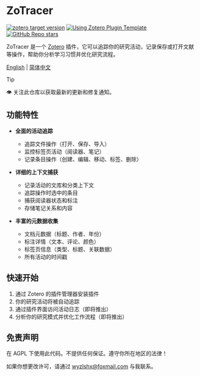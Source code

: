 # ZoTracer

[![zotero target version](https://img.shields.io/badge/Zotero-7-green?style=flat-square&logo=zotero&logoColor=CC2936)](https://www.zotero.org)
[![Using Zotero Plugin Template](https://img.shields.io/badge/Using-Zotero%20Plugin%20Template-blue?style=flat-square&logo=github)](https://github.com/windingwind/zotero-plugin-template)
[![GitHub Repo stars](https://img.shields.io/github/stars/etShaw-zh/zotracer?label=ZoTracer&style=flat-square)](https://github.com/etShaw-zh/zotracer)

ZoTracer 是一个 [Zotero](https://www.zotero.org/) 插件，它可以追踪你的研究活动，记录保存或打开文献等操作，帮助你分析学习习惯并优化研究流程。

[English](../README.md) | [简体中文](./README-zhCN.md)

> [!tip]
> 👁 关注此仓库以获取最新的更新和修复通知。

## 功能特性

- **全面的活动追踪**

  - 追踪文件操作（打开、保存、导入）
  - 监控标签页活动（阅读器、笔记）
  - 记录条目操作（创建、编辑、移动、标签、删除）

- **详细的上下文捕获**

  - 记录活动的文库和分类上下文
  - 追踪操作时选中的条目
  - 捕获阅读器状态和标注
  - 存储笔记关系和内容

- **丰富的元数据收集**

  - 文档元数据（标题、作者、年份）
  - 标注详情（文本、评论、颜色）
  - 标签页信息（类型、标题、关联数据）
  - 所有活动的时间戳

## 快速开始

1. 通过 Zotero 的插件管理器安装插件
2. 你的研究活动将被自动追踪
3. 通过插件界面访问活动日志（即将推出）
4. 分析你的研究模式并优化工作流程（即将推出）

## 免责声明

在 AGPL 下使用此代码。不提供任何保证。遵守你所在地区的法律！

如果你想更改许可，请通过 <wyzlshx@foxmail.com> 与我联系。
